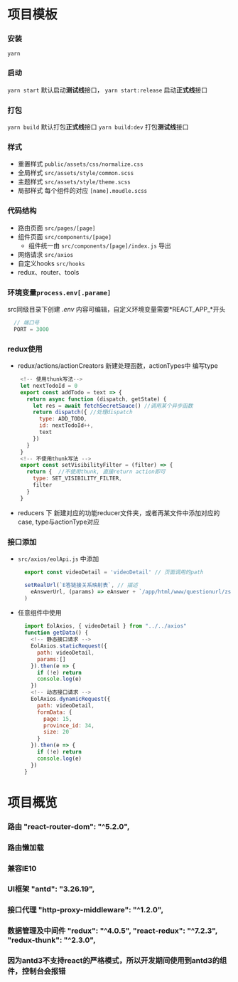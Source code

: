 # 项目模板

### 安装
  `yarn`

### 启动
  `yarn start` 默认启动**测试线**接口，
  `yarn start:release` 启动**正式线**接口

### 打包
  `yarn build` 默认打包**正式线**接口
  `yarn build:dev` 打包**测试线**接口

### 样式
  * 重置样式 `public/assets/css/normalize.css`
  * 全局样式 `src/assets/style/common.scss`
  * 主题样式 `src/assets/style/theme.scss`
  * 局部样式 每个组件的对应 `[name].moudle.scss`

### 代码结构
  * 路由页面 `src/pages/[page]`
  * 组件页面 `src/components/[page]`
    * 组件统一由 `src/components/[page]/index.js` 导出
  * 网络请求 `src/axios`
  * 自定义hooks `src/hooks`
  * redux、router、tools

### 环境变量`process.env[.parame]`
  src同级目录下创建 *.env* 内容可编辑，自定义环境变量需要*REACT_APP_*开头
```javascript
  // 端口号
  PORT = 3000
```

### redux使用
 * redux/actions/actionCreators 新建处理函数，actionTypes中 编写type
  ```javascript
      <!-- 使用thunk写法-->
      let nextTodoId = 0
      export const addTodo = text => {
        return async function (dispatch, getState) {
          let res = await fetchSecretSauce() //调用某个异步函数
          return dispatch({ //处理dispatch
            type: ADD_TODO,
            id: nextTodoId++,
            text
          })
        }
      }
      <!-- 不使用thunk写法 -->
      export const setVisibilityFilter = (filter) => {
        return {  //不使用thunk, 直接return action即可
          type: SET_VISIBILITY_FILTER,
          filter
        }
      }

  ```
 * reducers 下 新建对应的功能reducer文件夹，或者再某文件中添加对应的case, type与actionType对应

### 接口添加
  * `src/axios/eolApi.js` 中添加
    ```javascript
      export const videoDetail = 'videoDetail' // 页面调用的path

      setRealUrl(`E答链接关系映射表`, // 描述
        eAnswerUrl, (params) => eAnswer + `/app/html/www/questionurl/zsgk_id_app_url.json` //path与url
      )
    ```
  * 任意组件中使用 
    ```javascript
      import EolAxios, { videoDetail } from "../../axios"
      function getData() {
        <!-- 静态接口请求 -->
        EolAxios.staticRequest({
          path: videoDetail,
          params:[]
        }).then(e => {
          if (!e) return
          console.log(e)
        })
        <!-- 动态接口请求 -->
        EolAxios.dynamicRequest({
          path: videoDetail,
          formData: {
            page: 15,
            province_id: 34,
            size: 20
          }
        }).then(e => {
          if (!e) return
          console.log(e)
        })
      }
    ```

# 项目概览
### 路由 "react-router-dom": "^5.2.0",
### 路由懒加载
### 兼容IE10
### UI框架 "antd": "3.26.19",
### 接口代理 "http-proxy-middleware": "^1.2.0",
### 数据管理及中间件 "redux": "^4.0.5", "react-redux": "^7.2.3", "redux-thunk": "^2.3.0",
### 因为antd3不支持react的严格模式，所以开发期间使用到antd3的组件，控制台会报错